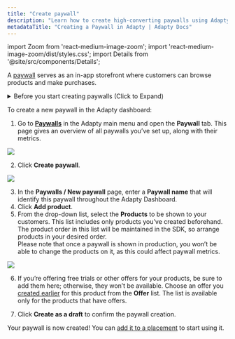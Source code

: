```yaml
---
title: "Create paywall"
description: "Learn how to create high-converting paywalls using Adapty’s Paywall Builder."
metadataTitle: "Creating a Paywall in Adapty | Adapty Docs"
---
```


import Zoom from 'react-medium-image-zoom';
import 'react-medium-image-zoom/dist/styles.css';
import Details from '@site/src/components/Details';

A [paywall](paywalls) serves as an in-app storefront where customers can browse products and make purchases.

<details>
   <summary>Before you start creating paywalls (Click to Expand)</summary>

   1. [Create at least one product](create-product).
2. (optional) [Create offer](create-offer).
</details>

To create a new paywall in the Adapty dashboard:

1. Go to [**Paywalls**](https://app.adapty.io/paywalls) in the Adapty main menu and open the **Paywall** tab. This page gives an overview of all paywalls you’ve set up, along with their metrics.

<Zoom>
  <img src={require('./img/c661ee3-paywalls.webp').default}
  style={{
    border: '1px solid #727272', /* border width and color */
    width: '700px', /* image width */
    display: 'block', /* for alignment */
    margin: '0 auto' /* center alignment */
  }}
/>
</Zoom>

2. Click **Create paywall**.

<Zoom>
  <img src={require('./img/4b200e5-create_paywall.webp').default}
  style={{
    border: '1px solid #727272', /* border width and color */
    width: '700px', /* image width */
    display: 'block', /* for alignment */
    margin: '0 auto' /* center alignment */
  }}
/>
</Zoom>

3. In the **Paywalls / New paywall** page, enter a **Paywall name** that will identify this paywall throughout the Adapty Dashboard.
4. Click **Add product**.
5. From the drop-down list, select the **Products** to be shown to your customers. This list includes only products you’ve created beforehand. The product order in this list will be maintained in the SDK, so arrange products in your desired order.  
   Please note that once a paywall is shown in production, you won’t be able to change the products on it, as this could affect paywall metrics. 

<Zoom>
  <img src={require('./img/0479b51-ad_product_to_paywall.webp').default}
  style={{
    border: '1px solid #727272', /* border width and color */
    width: '700px', /* image width */
    display: 'block', /* for alignment */
    margin: '0 auto' /* center alignment */
  }}
/>
</Zoom>

6. If you’re offering free trials or other offers for your products, be sure to add them here; otherwise, they won’t be available. Choose an offer you [created earlier](create-offer) for this product from the **Offer** list. The list is available only for the products that have offers. 

7. Click **Create as a draft** to confirm the paywall creation.

Your paywall is now created! You can [add it to a placement](add-audience-paywall-ab-test) to start using it.